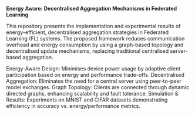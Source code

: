 **Energy Aware: Decentralised Aggregation Mechanisms in Federated Learning**   

This repository presents the implementation and experimental results of energy-efficient, decentralised
aggregation strategies in Federated Learning (FL) systems. The proposed framework reduces communication
overhead and energy consumption by using a graph-based topology and decentralised update mechanisms,
replacing traditional centralised server-based aggregation.

Energy-Aware Design: Minimises device power usage by adaptive client participation based on energy and performance trade-offs.
Decentralised Aggregation: Eliminates the need for a central server using peer-to-peer model exchanges.
Graph Topology: Clients are connected through dynamic directed graphs, enhancing scalability and fault tolerance.
Simulation & Results: Experiments on MNIST and CIFAR datasets demonstrating efficiency in accuracy vs. energy/performance metrics.
